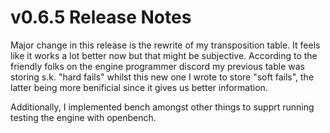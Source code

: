 # v0.6.5 Release Notes

Major change in this release is the rewrite of my transposition table. It feels like it works a lot better now but that might be subjective. According to the friendly folks on the engine programmer discord my previous table was storing s.k. "hard fails" whilst this new one I wrote to store "soft fails", the latter being more benificial since it gives us better information.

Additionally, I implemented bench amongst other things to supprt running testing the engine with openbench.
